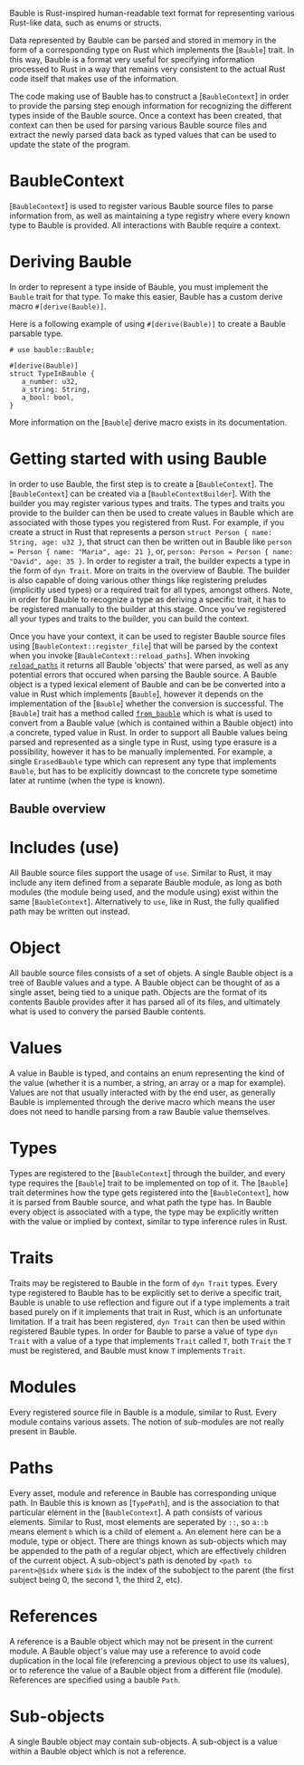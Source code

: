 Bauble is Rust-inspired human-readable text format for representing various Rust-like data, such as enums or structs.

Data represented by Bauble can be parsed and stored in memory in the form of a corresponding type on Rust which implements the [`Bauble`] trait. In this way, Bauble is a format very useful for specifying information processed to Rust in a way that remains very consistent to the actual Rust code itself that makes use of the information.

The code making use of Bauble has to construct a [`BaubleContext`] in order to provide the parsing step enough information for recognizing the different types inside of the Bauble source. Once a context has been created, that context can then be used for parsing various Bauble source files and extract the newly parsed data back as typed values that can be used to update the state of the program.

# BaubleContext

[`BaubleContext`] is used to register various Bauble source files to parse information from, as well as maintaining a type registry where every known type to Bauble is provided. All interactions with Bauble require a context.

# Deriving Bauble

In order to represent a type inside of Bauble, you must implement the `Bauble` trait for that type. To make this easier, Bauble has a custom derive macro `#[derive(Bauble)]`.

Here is a following example of using `#[derive(Bauble)]` to create a Bauble parsable type.
```
# use bauble::Bauble;

#[derive(Bauble)]
struct TypeInBauble {
   a_number: u32,
   a_string: String,
   a_bool: bool,
}
```

More information on the [`Bauble`] derive macro exists in its documentation.

# Getting started with using Bauble

In order to use Bauble, the first step is to create a [`BaubleContext`]. The [`BaubleContext`] can be created via a [`BaubleContextBuilder`]. With the builder you may register various types and traits. The types and traits you provide to the builder can then be used to create values in Bauble which are associated with those types you registered from Rust. For example, if you create a struct in Rust that represents a person `struct Person { name: String, age: u32 }`, that struct can then be written out in Bauble like `person = Person { name: "Maria", age: 21 }`, or, `person: Person = Person { name: "David", age: 35 }`. In order to register a trait, the builder expects a type in the form of `dyn Trait`. More on traits in the overview of Bauble. The builder is also capable of doing various other things like registering preludes (implicitly used types) or a required trait for all types, amongst others. Note, in order for Bauble to recognize a type as deriving a specific trait, it has to be registered manually to the builder at this stage. Once you've registered all your types and traits to the builder, you can build the context.

Once you have your context, it can be used to register Bauble source files using [`BaubleContext::register_file`] that will be parsed by the context when you invoke [`BaubleContext::reload_paths`]. When invoking [`reload_paths`](BaubleContext::reload_paths) it returns all Bauble 'objects' that were parsed, as well as any potential errors that occured when parsing the Bauble source. A Bauble object is a typed lexical element of Bauble and can be be converted into a value in Rust which implements [`Bauble`], however it depends on the implementation of the [`Bauble`] whether the conversion is successful. The [`Bauble`] trait has a method called [`from_bauble`](Bauble::from_bauble) which is what is used to convert from a Bauble value (which is contained within a Bauble object) into a concrete, typed value in Rust. In order to support all Bauble values being parsed and represented as a single type in Rust, using type erasure is a possibility, however it has to be manually implemented. For example, a single `ErasedBauble` type which can represent any type that implements `Bauble`, but has to be explicitly downcast to the concrete type sometime later at runtime (when the type is known).  

## Bauble overview

# Includes (use)

All Bauble source files support the usage of `use`. Similar to Rust, it may include any item defined from a separate Bauble module, as long as both modules (the module being used, and the module using) exist within the same [`BaubleContext`]. Alternatively to `use`, like in Rust, the fully qualified path may be written out instead.

# Object

All bauble source files consists of a set of objets. A single Bauble object is a tree of Bauble values and a type. A Bauble object can be thought of as a single asset, being tied to a unique path. Objects are the format of its contents Bauble provides after it has parsed all of its files, and ultimately what is used to convery the parsed Bauble contents. 

# Values

 A value in Bauble is typed, and contains an enum representing the kind of the value (whether it is a number, a string, an array or a map for example). Values are not that usually interacted with by the end user, as generally Bauble is implemented through the derive macro which means the user does not need to handle parsing from a raw Bauble value themselves.

# Types

Types are registered to the [`BaubleContext`] through the builder, and every type requires the [`Bauble`] trait to be implemented on top of it. The [`Bauble`] trait determines how the type gets registered into the [`BaubleContext`], how it is parsed from Bauble source, and what path the type has. In Bauble every object is associated with a type, the type may be explicitly written with the value or implied by context, similar to type inference rules in Rust.

# Traits

Traits may be registered to Bauble in the form of `dyn Trait` types. Every type registered to Bauble has to be explicitly set to derive a specific trait, Bauble is unable to use reflection and figure out if a type implements a trait based purely on if it implements that trait in Rust, which is an unfortunate limitation. If a trait has been registered, `dyn Trait` can then be used within registered Bauble types. In order for Bauble to parse a value of type `dyn Trait` with a value of a type that implements `Trait` called `T`, both `Trait` the `T` must be registered, and Bauble must know `T` implements `Trait`.

# Modules

Every registered source file in Bauble is a module, similar to Rust. Every module contains various assets. The notion of sub-modules are not really present in Bauble.

# Paths

Every asset, module and reference in Bauble has corresponding unique path. In Bauble this is known as [`TypePath`], and is the association to that particular element in the [`BaubleContext`]. A path consists of various elements. Similar to Rust, most elements are seperated by `::`, so `a::b` means element `b` which is a child of element `a`. An element here can be a module, type or object. There are things known as sub-objects which may be appended to the path of a regular object, which are effectively children of the current object. A sub-object's path is denoted by `<path to parent>@$idx` where `$idx` is the index of the subobject to the parent (the first subject being 0, the second 1, the third 2, etc).

# References

A reference is a Bauble object which may not be present in the current module. A Bauble object's value may use a reference to avoid code duplication in the local file (referencing a previous object to use its values), or to reference the value of a Bauble object from a different file (module). References are specified using a bauble `Path`.

# Sub-objects

A single Bauble object may contain sub-objects. A sub-object is a value within a Bauble object which is not a reference. 
